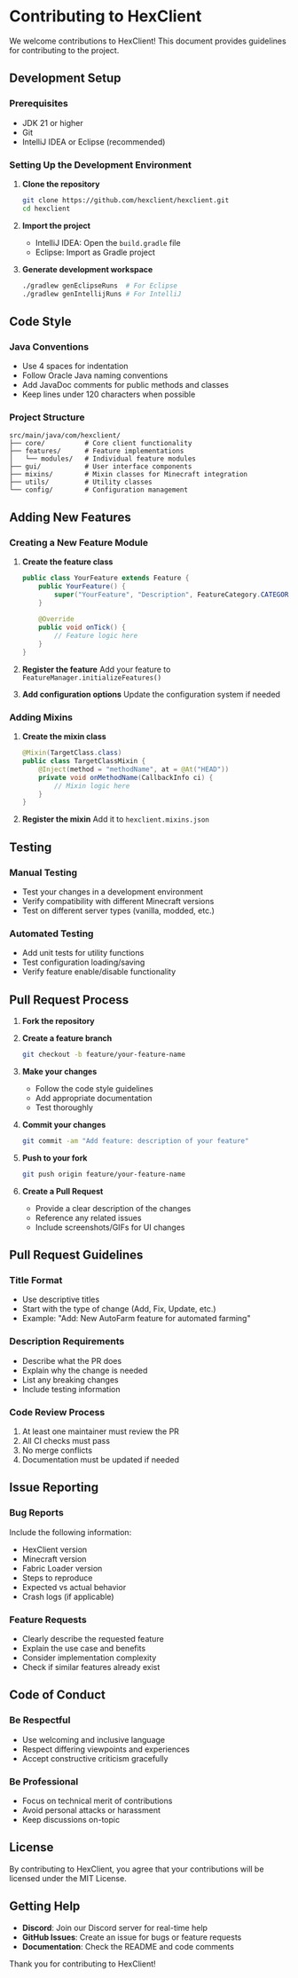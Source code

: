 # Contributing to HexClient

We welcome contributions to HexClient! This document provides guidelines for contributing to the project.

## Development Setup

### Prerequisites
- JDK 21 or higher
- Git
- IntelliJ IDEA or Eclipse (recommended)

### Setting Up the Development Environment

1. **Clone the repository**
   ```bash
   git clone https://github.com/hexclient/hexclient.git
   cd hexclient
   ```

2. **Import the project**
   - IntelliJ IDEA: Open the `build.gradle` file
   - Eclipse: Import as Gradle project

3. **Generate development workspace**
   ```bash
   ./gradlew genEclipseRuns  # For Eclipse
   ./gradlew genIntellijRuns # For IntelliJ
   ```

## Code Style

### Java Conventions
- Use 4 spaces for indentation
- Follow Oracle Java naming conventions
- Add JavaDoc comments for public methods and classes
- Keep lines under 120 characters when possible

### Project Structure
```
src/main/java/com/hexclient/
├── core/          # Core client functionality
├── features/      # Feature implementations
│   └── modules/   # Individual feature modules
├── gui/           # User interface components
├── mixins/        # Mixin classes for Minecraft integration
├── utils/         # Utility classes
└── config/        # Configuration management
```

## Adding New Features

### Creating a New Feature Module

1. **Create the feature class**
   ```java
   public class YourFeature extends Feature {
       public YourFeature() {
           super("YourFeature", "Description", FeatureCategory.CATEGORY);
       }
       
       @Override
       public void onTick() {
           // Feature logic here
       }
   }
   ```

2. **Register the feature**
   Add your feature to `FeatureManager.initializeFeatures()`

3. **Add configuration options**
   Update the configuration system if needed

### Adding Mixins

1. **Create the mixin class**
   ```java
   @Mixin(TargetClass.class)
   public class TargetClassMixin {
       @Inject(method = "methodName", at = @At("HEAD"))
       private void onMethodName(CallbackInfo ci) {
           // Mixin logic here
       }
   }
   ```

2. **Register the mixin**
   Add it to `hexclient.mixins.json`

## Testing

### Manual Testing
- Test your changes in a development environment
- Verify compatibility with different Minecraft versions
- Test on different server types (vanilla, modded, etc.)

### Automated Testing
- Add unit tests for utility functions
- Test configuration loading/saving
- Verify feature enable/disable functionality

## Pull Request Process

1. **Fork the repository**
2. **Create a feature branch**
   ```bash
   git checkout -b feature/your-feature-name
   ```

3. **Make your changes**
   - Follow the code style guidelines
   - Add appropriate documentation
   - Test thoroughly

4. **Commit your changes**
   ```bash
   git commit -am "Add feature: description of your feature"
   ```

5. **Push to your fork**
   ```bash
   git push origin feature/your-feature-name
   ```

6. **Create a Pull Request**
   - Provide a clear description of the changes
   - Reference any related issues
   - Include screenshots/GIFs for UI changes

## Pull Request Guidelines

### Title Format
- Use descriptive titles
- Start with the type of change (Add, Fix, Update, etc.)
- Example: "Add: New AutoFarm feature for automated farming"

### Description Requirements
- Describe what the PR does
- Explain why the change is needed
- List any breaking changes
- Include testing information

### Code Review Process
1. At least one maintainer must review the PR
2. All CI checks must pass
3. No merge conflicts
4. Documentation must be updated if needed

## Issue Reporting

### Bug Reports
Include the following information:
- HexClient version
- Minecraft version
- Fabric Loader version
- Steps to reproduce
- Expected vs actual behavior
- Crash logs (if applicable)

### Feature Requests
- Clearly describe the requested feature
- Explain the use case and benefits
- Consider implementation complexity
- Check if similar features already exist

## Code of Conduct

### Be Respectful
- Use welcoming and inclusive language
- Respect differing viewpoints and experiences
- Accept constructive criticism gracefully

### Be Professional
- Focus on technical merit of contributions
- Avoid personal attacks or harassment
- Keep discussions on-topic

## License

By contributing to HexClient, you agree that your contributions will be licensed under the MIT License.

## Getting Help

- **Discord**: Join our Discord server for real-time help
- **GitHub Issues**: Create an issue for bugs or feature requests
- **Documentation**: Check the README and code comments

Thank you for contributing to HexClient!
